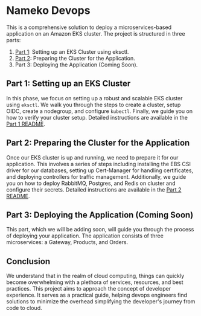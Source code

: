 # Nameko Devops

This is a comprehensive solution to deploy a microservices-based application on an Amazon EKS cluster. The project is structured in three parts:

1. [Part 1](./part-1/README.md): Setting up an EKS Cluster using eksctl. 
2. [Part 2](./part-2/README.md): Preparing the Cluster for the Application.
3. Part 3: Deploying the Application (Coming Soon).

## Part 1: Setting up an EKS Cluster

In this phase, we focus on setting up a robust and scalable EKS cluster using `eksctl`. We walk you through the steps to create a cluster, setup OIDC, create a nodegroup, and configure `kubectl`. Finally, we guide you on how to verify your cluster setup. Detailed instructions are available in the [Part 1 README](./part-1/README.md).

## Part 2: Preparing the Cluster for the Application

Once our EKS cluster is up and running, we need to prepare it for our application. This involves a series of steps including installing the EBS CSI driver for our databases, setting up Cert-Manager for handling certificates, and deploying controllers for traffic management. Additionally, we guide you on how to deploy RabbitMQ, Postgres, and Redis on cluster and configure their secrets. Detailed instructions are available in the [Part 2 README](./part-2/README.md).

## Part 3: Deploying the Application (Coming Soon)

This part, which we will be adding soon, will guide you through the process of deploying your application. The application consists of three microservices: a Gateway, Products, and Orders. 

## Conclusion

We understand that in the realm of cloud computing, things can quickly become overwhelming with a plethora of services, resources, and best practices. This project aims to approach the concept of developer experience. It serves as a practical guide, helping devops engineers find solutions to minimize the overhead simplifying the developer's journey from code to cloud.
